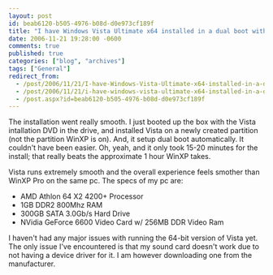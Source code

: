 ```yaml
---
layout: post
id: beab6120-b505-4976-b08d-d0e973cf189f
title: "I have Windows Vista Ultimate x64 installed in a dual boot with WinXP Pro"
date: 2006-11-21 19:28:00 -0600
comments: true
published: true
categories: ["blog", "archives"]
tags: ["General"]
redirect_from: 
  - /post/2006/11/21/I-have-Windows-Vista-Ultimate-x64-installed-in-a-dual-boot-with-WinXP-Pro
  - /post/2006/11/21/i-have-windows-vista-ultimate-x64-installed-in-a-dual-boot-with-winxp-pro
  - /post.aspx?id=beab6120-b505-4976-b08d-d0e973cf189f
---
```

<!-- more -->
<p>The installation went really smooth. I just booted up the box with the Vista intallation DVD in the drive, and installed Vista on a newly created partition (not the partition WinXP is on). And, it setup dual boot automatically. It couldn't have been easier. Oh, yeah, and&nbsp;it only took 15-20 minutes for the install; that really beats the approximate 1 hour WinXP takes.</p>
<p>Vista runs extremely smooth and the overall experience feels smother&nbsp;than WinXP Pro on the same pc.&nbsp;The specs of my pc are:</p>
<ul>
<li>AMD Athlon 64 X2 4200+ Processor</li>
<li>1GB DDR2 800Mhz RAM</li>
<li>300GB SATA 3.0Gb/s Hard Drive</li>
<li>NVidia GeForce 6600 Video Card w/ 256MB DDR Video Ram&nbsp;</li>
</ul>
<p>I haven't had any major issues with running the 64-bit version of Vista yet. The only issue I've encountered is that my sound card doesn't work due to not having a device driver for it. I am however downloading one from the manufacturer.</p>
